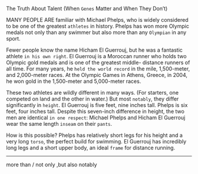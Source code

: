 The Truth About Talent (When `Genes` Matter and When They Don’t)

MANY PEOPLE ARE familiar with Michael Phelps, who is widely
considered to be one of the greatest `athletes` in history. Phelps
has won more Olympic medals not only than any swimmer but also
more than any `Olympian` in any sport.

Fewer people know the name Hicham El Guerrouj, but he was a
fantastic athlete `in his own right`. El Guerrouj is a Moroccan runner
who holds two Olympic gold medals and is one of the greatest middle-
distance runners of all time. For many years, he `held the world record`
in the mile, 1,500-meter, and 2,000-meter races. At the Olympic
Games in Athens, Greece, in 2004, he won gold in the 1,500-meter
and 5,000-meter races.

These two athletes are wildly different in many ways. (For starters,
one competed on land and the other in water.) But most `notably`, they
differ significantly in `height`. El Guerrouj is five feet, nine inches tall.
Phelps is six feet, four inches tall. Despite this seven-inch difference in
height, the two men are identical `in one respect`: Michael Phelps and
Hicham El Guerrouj wear the same length `inseam` on their `pants`.

How is this possible? Phelps has relatively short legs for his height
and a very long `torso`, the perfect build for swimming. El Guerrouj has
incredibly long legs and a short upper body, an ideal `frame` for
distance running.

---
more than   / not only ,but also
notably